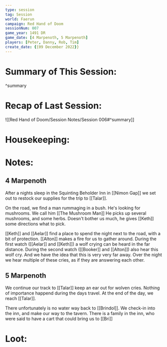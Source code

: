 ```yaml
---
type: session
tag: Session
world: Faerun
campaign: Red Hand of Doom
sessionNum: 007
game_year: 1491 DR
game_date: [4 Marpenoth, 5 Marpenoth]
players: [Peter, Danny, Rob, Tim]
create_date: {{09 December 2022}}
---
```




# Summary of This Session:

^summary

# Recap of Last Session:
![[Red Hand of Doom/Session Notes/Session 006#^summary]]

# Housekeeping:

# Notes:
## 4 Marpenoth
After a nights sleep in the Squinting Beholder Inn in [[Nimon Gap]] we set out to restock our supplies for the trip to [[Talar]].

On the road, we find a man rummaging in a bush. He's looking for mushrooms. We call him [[The Mushroom Man]]  He picks up several mushrooms, and some herbs. Doesn't bother us much, he gives [[Keth]] some directions what to pick.

[[Keth]] and [[Aelar]] find a place to spend the night next to the road, with a bit of protection. [[Alton]] makes a fire for us to gather around. 
During the first watch ([[Aelar]] and [[Keth]]) a wolf crying can be heard in the far distance.
During the second watch ([[Booker]] and [[Alton]])  also hear this wolf cry. And we have the idea that this is very very far away. Over the night we hear multiple of these cries, as if they are answering each other.

## 5 Marpenoth
We continue our track to [[Talar]] keep an ear out for wolven cries. 
Nothing of importance happend during the days travel.
At the end of the day, we reach [[Talar]].

There unfortunately is no water way back to [[Brindol]].
We check-in into the inn, and make our way to the tavern.
There is a family in the inn, who were said to have a cart that could bring us to [[Bri]]

# Loot:

